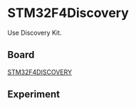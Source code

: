 # STM32F4Discovery
Use Discovery Kit.

Board
-------
[STM32F4DISCOVERY]

Experiment
-------


[stm32f4discovery]: http://www.st.com/web/catalog/tools/FM116/SC959/SS1532/PF252419
